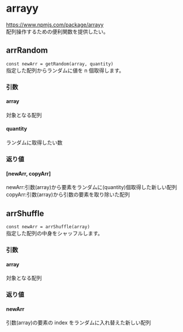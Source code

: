 # arrayy

https://www.npmjs.com/package/arrayy
<br >
配列操作するための便利関数を提供したい。
<br >

## arrRandom

`const newArr = getRandom(array, quantity)`
<br >
指定した配列からランダムに値を n 個取得します。
<br >

### 引数

#### array

対象となる配列

#### quantity

ランダムに取得したい数

### 返り値

#### [newArr, copyArr]

newArr:引数(array)から要素をランダムに(quantity)個取得した新しい配列
copyArr:引数(array)から引数の要素を取り除いた配列

## arrShuffle

`const newArr = arrShuffle(array)`
<br >
指定した配列の中身をシャッフルします。
<br >

### 引数

#### array

対象となる配列

### 返り値

#### newArr

引数(array)の要素の index をランダムに入れ替えた新しい配列
